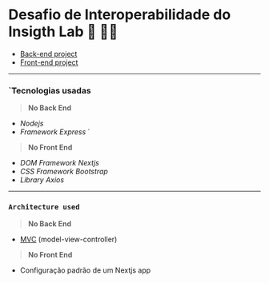 # Desafio de Interoperabilidade do Insigth Lab :rocket: :astronaut:

- [Back-end project](https://github.com/joaocarvoli/desafio-insigthlab/tree/main/back-end)
- [Front-end project](https://github.com/joaocarvoli/desafio-insigthlab/tree/main/front-end)

______________________________________________________________________________________________________________________________________________

### `Tecnologias usadas


> **No Back End**
- *Nodejs*
- *Framework Express*
`
> **No Front End**
- *DOM Framework Nextjs*
- *CSS Framework Bootstrap*
- *Library Axios*

______________________________________________________________________________________________________________________________________________
### `Architecture used`


> **No Back End**
- [MVC](https://www.freecodecamp.org/news/the-model-view-controller-pattern-mvc-architecture-and-frameworks-explained/) (model-view-controller)

> **No Front End**
- Configuração padrão de um Nextjs app
